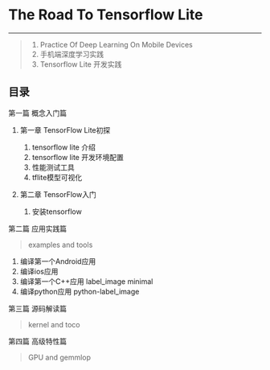 # The Road To Tensorflow Lite
---
> 1. Practice Of Deep Learning On Mobile Devices
> 2. 手机端深度学习实践
> 3. Tensorflow Lite 开发实践

## 目录
第一篇 概念入门篇

1. 第一章 TensorFlow Lite初探

    1. tensorflow lite 介绍
    2. tensorflow lite 开发环境配置
    3. 性能测试工具
    4. tflite模型可视化
 
2. 第二章 TensorFlow入门

	1. 安装tensorflow

第二篇 应用实践篇
> examples and tools

1. 编译第一个Android应用
2. 编译ios应用
3. 编译第一个C++应用 label_image minimal
4. 编译python应用 python-label_image

第三篇 源码解读篇
> kernel and toco

第四篇 高级特性篇
> GPU and gemmlop
